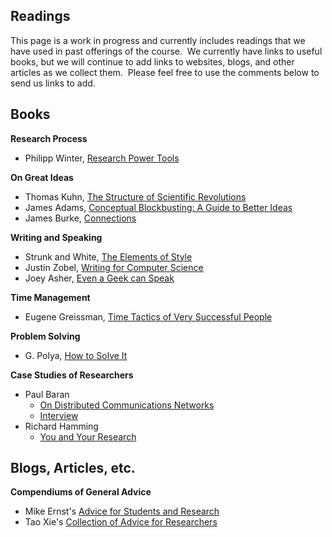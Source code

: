 ## Readings 

This page is a work in progress and currently includes readings that we
have used in past offerings of the course.  We currently have links to
useful books, but we will continue to add links to websites, blogs, and
other articles as we collect them.  Please feel free to use the comments
below to send us links to add.

## Books

**Research Process**

- Philipp Winter, [Research Power Tools](https://nymity.ch/book/)

**On Great Ideas**

-   Thomas Kuhn, [The Structure of Scientific Revolutions](http://goo.gl/CJKWu)
-   James Adams, [Conceptual Blockbusting: A Guide to Better Ideas](http://goo.gl/RgOnY)
-   James Burke, [Connections](http://goo.gl/xj3k9)

**Writing and Speaking**

-   Strunk and White, [The Elements of Style](http://www.bartleby.com/141/)
-   Justin Zobel, [Writing for Computer Science](http://goo.gl/atuQz)
-   Joey Asher, [Even a Geek can Speak](http://goo.gl/eHuqj)

**Time Management**

-   Eugene Greissman, [Time Tactics of Very Successful People](http://goo.gl/i4NqQ)

**Problem Solving**

-   G. Polya, [How to Solve It](http://goo.gl/EOjO5)

**Case Studies of Researchers**

-   Paul Baran
    -   [On Distributed Communications Networks](http://www.gtnoise.net/classes/cs7001/fall_2008/readings/baran.pdf)
    -   [Interview](http://www.gtnoise.net/classes/cs7001/fall_2008/readings/baran-int.pdf) 
-   Richard Hamming
    -   [You and Your Research](http://www.cs.virginia.edu/~robins/YouAndYourResearch.pdf)


## Blogs, Articles, etc.

**Compendiums of General Advice**

-   Mike Ernst\'s [Advice for Students and Research](http://homes.cs.washington.edu/~mernst/advice/ "Mike Ernst Advice")
-   Tao Xie\'s [Collection of Advice for Researchers](http://web.engr.illinois.edu/~taoxie/advice.htm "Tao Xie's Advice Collection")
